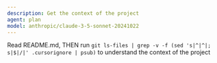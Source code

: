```yaml
---
description: Get the context of the project
agent: plan
model: anthropic/claude-3-5-sonnet-20241022
---
```


Read README.md, THEN run `git ls-files | grep -v -f (sed 's|^|^|; s|$|/|' .cursorignore | psub)` to understand the context of the project
